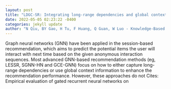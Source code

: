 ```yaml
--- 
layout: post 
title: "LDGC-SR: Integrating long-range dependencies and global context information for session-based recommendation" 
date: 2022-05-05 02:23:22 -0400 
categories: jekyll update 
author: "N Qiu, BY Gao, H Tu, F Huang, Q Guan, W Luo - Knowledge-Based Systems, 2022" 
--- 
```

Graph neural networks (GNN) have been applied in the session-based recommendation, which aims to predict the potential items the user will interact with next time based on the given anonymous interaction sequences. Most advanced GNN-based recommendation methods (eg, LESSR, SGNN-HN and GCE-GNN) focus on how to either capture long-range dependencies or use global context information to enhance the recommendation performance. However, these approaches do not Cites: Empirical evaluation of gated recurrent neural networks on